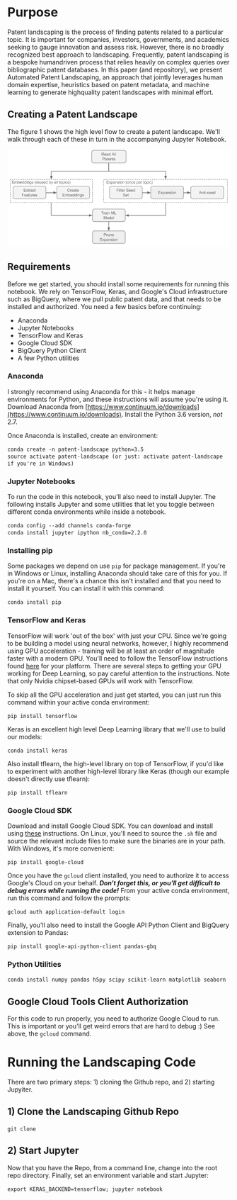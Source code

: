 # Purpose
Patent landscaping is the process of finding patents related to a particular topic. It is important for companies, investors, governments, and academics seeking to gauge innovation and assess risk. However, there is no broadly recognized best approach to landscaping. Frequently, patent landscaping is a bespoke humandriven process that relies heavily on complex queries over bibliographic patent databases. In this paper (and repository), we present Automated Patent Landscaping, an approach that jointly leverages human domain expertise, heuristics based on patent metadata, and machine learning to generate highquality patent landscapes with minimal effort.

## Creating a Patent Landscape

The figure 1 shows the high level flow to create a patent landscape. We'll walk through each of these in turn in the accompanying Jupyter Notebook.

![Fig 1. High Level Flow of Automated Patent Landscaping](figs/flow.png)

## Requirements
Before we get started, you should install some requirements for running this notebook. We rely on TensorFlow, Keras, and Google's Cloud infrastructure such as BigQuery, where we pull public patent data, and that needs to be installed and authorized. You need a few basics before continuing:
* Anaconda
* Jupyter Notebooks
* TensorFlow and Keras
* Google Cloud SDK
* BigQuery Python Client
* A few Python utilities

### Anaconda
I strongly recommend using Anaconda for this - it helps manage environments for Python, and these instructions will assume you're using it. Download Anaconda from [https://www.continuum.io/downloads](https://www.continuum.io/downloads). Install the Python 3.6 version, *not* 2.7.

Once Anaconda is installed, create an environment:
```
conda create -n patent-landscape python=3.5
source activate patent-landscape (or just: activate patent-landscape if you're in Windows)
```

### Jupyter Notebooks

To run the code in this notebook, you'll also need to install Jupyter. The following installs Jupyter and some utilities that let you toggle between different conda environments while inside a notebook.

```
conda config --add channels conda-forge
conda install jupyter ipython nb_conda=2.2.0
```

### Installing pip

Some packages we depend on use `pip` for package management. If you're in Windows or Linux, installing Anaconda should take care of this for you. If you're on a Mac, there's a chance this isn't installed and that you need to install it yourself. You can install it with this command:
```
conda install pip
```

### TensorFlow and Keras

TensorFlow will work 'out of the box' with just your CPU. Since we're going to be building a model using neural networks, however, I highly recommend using GPU acceleration - training will be at least an order of magnitude faster with a modern GPU. You'll need to follow the TensorFlow instructions found [here](https://www.tensorflow.org/install/) for your platform. There are several steps to getting your GPU working for Deep Learning, so pay careful attention to the instructions. Note that only Nvidia chipset-based GPUs will work with TensorFlow.

To skip all the GPU acceleration and just get started, you can just run this command within your active conda environment:
```
pip install tensorflow
```

Keras is an excellent high level Deep Learning library that we'll use to build our models:
```
conda install keras
```

Also install tflearn, the high-level library on top of TensorFlow, if you'd like to experiment with another high-level library like Keras (though our example doesn't directly use tflearn):
```
pip install tflearn
```

### Google Cloud SDK
Download and install Google Cloud SDK. You can download and install using [these](https://cloud.google.com/sdk/docs) instructions. On Linux, you'll need to source the `.sh` file and source the relevant include files to make sure the binaries are in your path. With Windows, it's more convenient:

```
pip install google-cloud
```

Once you have the `gcloud` client installed, you need to authorize it to access Google's Cloud on your behalf. ***Don't forget this, or you'll get difficult to debug errors while running the code!*** From your active conda environment, run this command and follow the prompts:
```
gcloud auth application-default login
```

Finally, you'll also need to install the Google API Python Client and BigQuery extension to Pandas:
```
pip install google-api-python-client pandas-gbq
```

### Python Utilities

```
conda install numpy pandas h5py scipy scikit-learn matplotlib seaborn
```

## Google Cloud Tools Client Authorization

For this code to run properly, you need to authorize Google Cloud to run. This is important or you'll get weird errors that are hard to debug :) See above, the `gcloud` command.

# Running the Landscaping Code

There are two primary steps: 1) cloning the Github repo, and 2) starting
Jupyiter.

## 1) Clone the Landscaping Github Repo

```
git clone 
```


## 2) Start Jupyter

Now that you have the Repo, from a command line, change into the root repo
directory. Finally, set an environment variable and start Jupyter:

```
export KERAS_BACKEND=tensorflow; jupyter notebook
```

